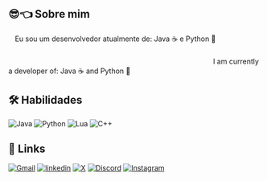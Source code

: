 
## 😎👈 Sobre mim
ㅤEu sou um desenvolvedor atualmente de: Java ☕ e Python 🐍    ㅤㅤㅤㅤㅤㅤㅤㅤㅤㅤㅤㅤㅤㅤㅤㅤㅤㅤㅤㅤㅤㅤㅤㅤㅤㅤㅤㅤㅤㅤㅤㅤㅤㅤㅤㅤㅤㅤㅤㅤㅤㅤㅤㅤㅤㅤㅤㅤㅤㅤㅤㅤㅤㅤㅤㅤㅤㅤㅤㅤㅤㅤㅤ   ㅤㅤㅤㅤㅤㅤㅤㅤㅤㅤㅤㅤㅤ
I am currently a developer of: Java ☕ and Python 🐍

## 🛠 Habilidades

![Java](https://img.shields.io/badge/java-%23ED8B00.svg?style=for-the-badge&logo=openjdk&logoColor=white)
![Python](https://img.shields.io/badge/python-3670A0?style=for-the-badge&logo=python&logoColor=ffdd54)
![Lua](https://img.shields.io/badge/Lua-2C2D72?style=for-the-badge&logo=lua&logoColor=white)
![C++](https://img.shields.io/badge/C%2B%2B-00599C?style=for-the-badge&logo=c%2B%2B&logoColor=white)
## 🔗 Links
[![Gmail](https://img.shields.io/badge/Gmail-333333?style=for-the-badge&logo=gmail&logoColor=red)](mailto:marcusmendoncadev@gmail.com)
[![linkedin](https://img.shields.io/badge/linkedin-0A66C2?style=for-the-badge&logo=linkedin&logoColor=white)](https://www.linkedin.com/in/marcus-vinicius-ferraz-teixeira-de-mendon%C3%A7a-170019297/)
[![X](https://img.shields.io/badge/X-000?style=for-the-badge&logo=x)](https://x.com/mr3k13)
[![Discord](https://img.shields.io/badge/Discord-7289DA?style=for-the-badge&logo=discord&logoColor=white)](https://discord.com/channels/mr3k13/)
[![Instagram](https://img.shields.io/badge/-Instagram-%23E4405F?style=for-the-badge&logo=instagram&logoColor=white)](https://www.instagram.com/marcus_viniciusftm/)
